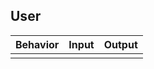 ## User
| Behavior            | Input                         | Output                        | 
| ------------------- | ----------------------------- | ----------------------------- |
|  |  |  |